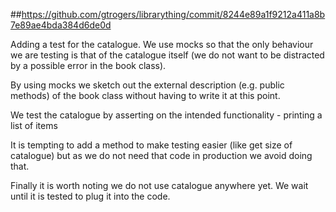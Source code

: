 
##https://github.com/gtrogers/librarything/commit/8244e89a1f9212a411a8b7e89ae4bda384d6de0d

Adding a test for the catalogue.
We use mocks so that the only behaviour we
are testing is that of the catalogue itself
(we do not want to be distracted by a possible
error in the book class).

By using mocks we sketch out the external description (e.g. public methods) of
the book class without having to write it at this point.

We test the catalogue by asserting on
the intended functionality - printing a list of items

It is tempting to add a method to make testing
easier (like get size of catalogue) but as we
do not need that code in production we avoid doing
that.

Finally it is worth noting we do not use catalogue
anywhere yet. We wait until it is tested to plug it
into the code.

